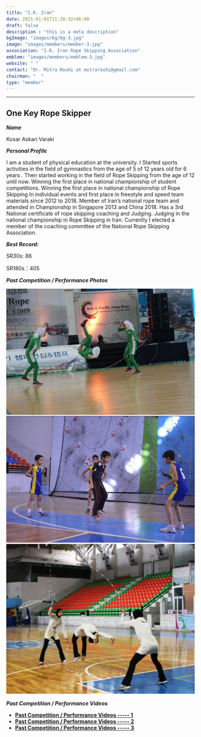 ```yaml
---
title: "I.R. Iran"
date: 2021-01-01T11:28:32+06:00
draft: false
description : "this is a meta description"
bgImage: "images/bg/bg-3.jpg"
image: "images/members/member-3.jpg"
association: "I.R. Iran Rope Skipping Association"
emblem: "images/members/emblem-3.jpg"
website: " "
contact: "Dr. Mitra Rouhi at mitrarouhi@gmail.com"
chairman: "  "
type: "member"
---
```



-----


## One Key Rope Skipper

***Name***

Kosar Askari Varaki

***Personal Profile***

I am a student of physical education at the university. I Started sports activities in the field of gymnastics from the age of 5 of 12 years old for 6 years .
Then started working in the field of Rope Skipping from the age of 12 until now.
Winning the first place in national championship of student competitions.
Winning the first place in national championship of Rope Skipping In individual events and first place in freestyle and speed team materials since 2012 to 2018.
Member of Iran’s national rope team and attended in Championship in Singapore 2013 and China 2018.
Has a 3rd National certificate of rope skipping coaching and Judging.
Judging in the national championship in Rope Skipping in Iran.
Currently I elected a member of the coaching committee of the National Rope Skipping Association.

***Best Record:***

SR30s: 86

SR180s：405


***Past Competition / Performance Photos***


![images](../../images/members/member_3/1.png)
![images](../../images/members/member_3/2.jpg)
![images](../../images/members/member_3/3.jpg)

***Past Competition / Performance Videos***

* [**Past Competition / Performance Videos ----- 1**](../../videos/members/member_3-1.MOV)
* [**Past Competition / Performance Videos ----- 2**](../../videos/members/member_3-2.mp4)
* [**Past Competition / Performance Videos ----- 3**](../../videos/members/member_3-3.mp4)

